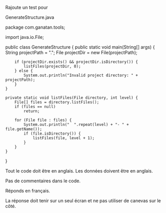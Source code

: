 
Rajoute un test pour

GenerateStructure.java


package com.ganatan.tools;

import java.io.File;

public class GenerateStructure {
	public static void main(String[] args) {
		String projectPath = ".";
		File projectDir = new File(projectPath);

		if (projectDir.exists() && projectDir.isDirectory()) {
			listFiles(projectDir, 0);
		} else {
			System.out.println("Invalid project directory: " + projectPath);
		}
	}

	private static void listFiles(File directory, int level) {
		File[] files = directory.listFiles();
		if (files == null)
			return;

		for (File file : files) {
			System.out.println("  ".repeat(level) + "- " + file.getName());
			if (file.isDirectory()) {
				listFiles(file, level + 1);
			}
		}
	}
}


Tout le code doit être en anglais.
Les données doivent être en anglais.

Pas de commentaires dans le code.

Réponds en français.

La réponse doit tenir sur un seul écran et ne pas utiliser de canevas sur le côté.
